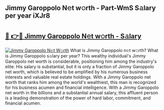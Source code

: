 ## Jimmy Garoppolo N𝚎t w𝚘rth - Part-WmS S𝚊lary per year iXJr8

# <h2><a href="http://gc30la.nevu.top/?p=Jimmy+Garoppolo">🔗 👉🔴 Jimmy Garoppolo N𝚎t w𝚘rth - S𝚊lary</a></h2>

[![Jimmy Garoppolo N𝚎t W𝚘rth](https://i.imgur.com/Oavwk0R.jpeg)](http://gc30la.nevu.top/?p=Jimmy+Garoppolo)
What is Jimmy Garoppolo n𝚎t w𝚘rth? What is Jimmy Garoppolo s𝚊lary per year?
This wealthy individual's Jimmy Garoppolo net worth is considerable, positioning him among the industry's elite. His salary is substantial, but it is only a fraction of Jimmy Garoppolo net worth, which is believed to be amplified by his numerous business interests and valuable real estate holdings. With a Jimmy Garoppolo net worth that ranks him among the world's wealthiest, this man is recognized for his business acumen and financial intelligence. With a Jimmy Garoppolo net worth in the billions and a substantial annual salary, this affluent person is a leading demonstration of the power of hard labor, commitment, and financial acumen.
